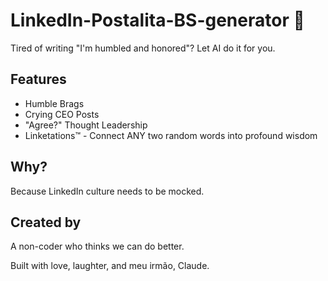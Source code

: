 # LinkedIn-Postalita-BS-generator 🤮

Tired of writing "I'm humbled and honored"? Let AI do it for you.

## Features
- Humble Brags
- Crying CEO Posts  
- "Agree?" Thought Leadership
- Linketations™ - Connect ANY two random words into profound wisdom

## Why?
Because LinkedIn culture needs to be mocked.

## Created by
A non-coder who thinks we can do better.

Built with love, laughter, and meu irmão, Claude. 
